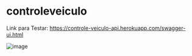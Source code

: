 # controleveiculo

Link para Testar: https://controle-veiculo-api.herokuapp.com/swagger-ui.html

![image](https://user-images.githubusercontent.com/47534815/123556491-ed6bda00-d761-11eb-90cb-c075b7c10965.png)
